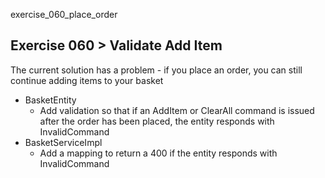 exercise_060_place_order

## Exercise 060 > Validate Add Item

The current solution has a problem - if you place an order, you can still continue adding items to your basket

* BasketEntity
  * Add validation so that if an AddItem or ClearAll command is issued after the order has been placed, the entity responds with InvalidCommand
* BasketServiceImpl
  * Add a mapping to return a 400 if the entity responds with InvalidCommand